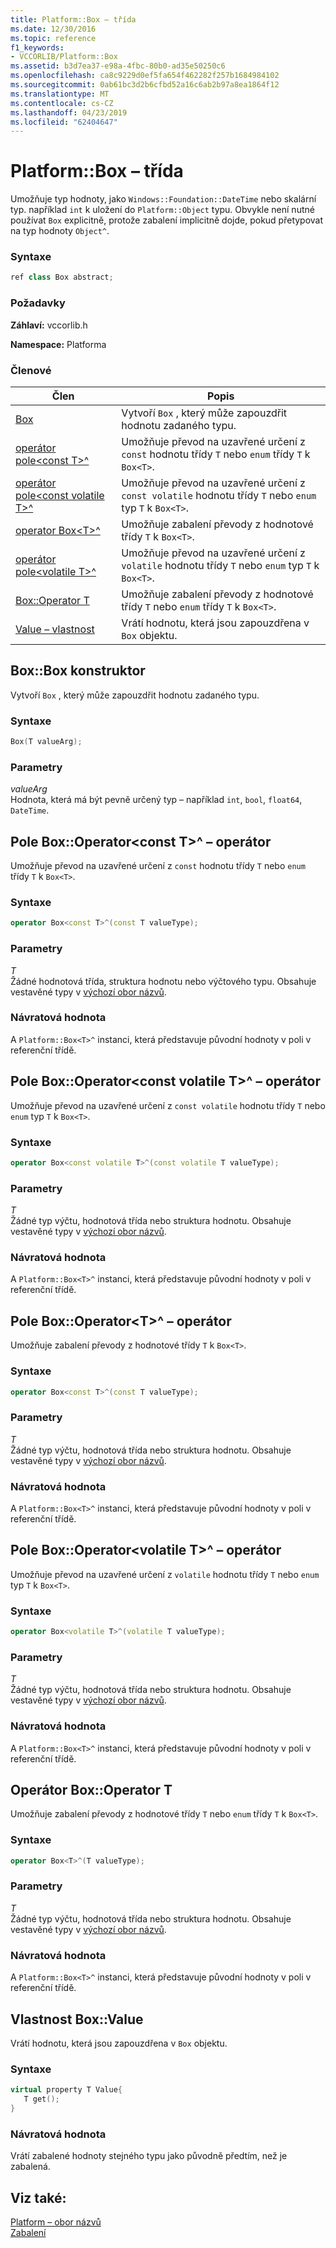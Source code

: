 ```yaml
---
title: Platform::Box – třída
ms.date: 12/30/2016
ms.topic: reference
f1_keywords:
- VCCORLIB/Platform::Box
ms.assetid: b3d7ea37-e98a-4fbc-80b0-ad35e50250c6
ms.openlocfilehash: ca8c9229d0ef5fa654f462282f257b1684984102
ms.sourcegitcommit: 0ab61bc3d2b6cfbd52a16c6ab2b97a8ea1864f12
ms.translationtype: MT
ms.contentlocale: cs-CZ
ms.lasthandoff: 04/23/2019
ms.locfileid: "62404647"
---
```

# <a name="platformbox-class"></a>Platform::Box – třída

Umožňuje typ hodnoty, jako `Windows::Foundation::DateTime` nebo skalární typ. například `int` k uložení do `Platform::Object` typu. Obvykle není nutné používat `Box` explicitně, protože zabalení implicitně dojde, pokud přetypovat na typ hodnoty `Object^`.

### <a name="syntax"></a>Syntaxe

```cpp
ref class Box abstract;
```

### <a name="requirements"></a>Požadavky

**Záhlaví:** vccorlib.h

**Namespace:** Platforma

### <a name="members"></a>Členové

|Člen|Popis|
|------------|-----------------|
|[Box](#ctor) | Vytvoří `Box` , který může zapouzdřit hodnotu zadaného typu. |
|[operátor pole&lt;const T&gt;^](#box-const-t) | Umožňuje převod na uzavřené určení z `const` hodnotu třídy `T` nebo `enum` třídy `T` k `Box<T>`. |
|[operátor pole&lt;const volatile T&gt;^](#box-const-volatile-t) | Umožňuje převod na uzavřené určení z `const volatile` hodnotu třídy `T` nebo `enum` typ `T` k `Box<T>`. |
|[operator Box&lt;T&gt;^](#box-t) | Umožňuje zabalení převody z hodnotové třídy `T` k `Box<T>`. |
|[operátor pole&lt;volatile T&gt;^](#box-volatile-t) | Umožňuje převod na uzavřené určení z `volatile` hodnotu třídy `T` nebo `enum` typ `T` k `Box<T>`. |
|[Box::Operator T](#t) | Umožňuje zabalení převody z hodnotové třídy `T` nebo `enum` třídy `T` k `Box<T>`. |
|[Value – vlastnost](#value) | Vrátí hodnotu, která jsou zapouzdřena v `Box` objektu. |

## <a name="ctor"></a> Box::Box konstruktor

Vytvoří `Box` , který může zapouzdřit hodnotu zadaného typu.

### <a name="syntax"></a>Syntaxe

```cpp
Box(T valueArg);
```

### <a name="parameters"></a>Parametry

*valueArg*<br/>
Hodnota, která má být pevně určený typ – například `int`, `bool`, `float64`, `DateTime`.

## <a name="box-const-t"></a> Pole Box::Operator&lt;const T&gt;^ – operátor

Umožňuje převod na uzavřené určení z `const` hodnotu třídy `T` nebo `enum` třídy `T` k `Box<T>`.

### <a name="syntax"></a>Syntaxe

```cpp
operator Box<const T>^(const T valueType);
```

### <a name="parameters"></a>Parametry

*T*<br/>
Žádné hodnotová třída, struktura hodnotu nebo výčtového typu. Obsahuje vestavěné typy v [výchozí obor názvů](../cppcx/default-namespace.md).

### <a name="return-value"></a>Návratová hodnota

A `Platform::Box<T>^` instanci, která představuje původní hodnoty v poli v referenční třídě.

## <a name="box-const-volatile-t"></a> Pole Box::Operator&lt;const volatile T&gt;^ – operátor

Umožňuje převod na uzavřené určení z `const volatile` hodnotu třídy `T` nebo `enum` typ `T` k `Box<T>`.

### <a name="syntax"></a>Syntaxe

```cpp
operator Box<const volatile T>^(const volatile T valueType);
```

### <a name="parameters"></a>Parametry

*T*<br/>
Žádné typ výčtu, hodnotová třída nebo struktura hodnotu. Obsahuje vestavěné typy v [výchozí obor názvů](../cppcx/default-namespace.md).

### <a name="return-value"></a>Návratová hodnota

A `Platform::Box<T>^` instanci, která představuje původní hodnoty v poli v referenční třídě.

## <a name="box-t"></a> Pole Box::Operator&lt;T&gt;^ – operátor

Umožňuje zabalení převody z hodnotové třídy `T` k `Box<T>`.

### <a name="syntax"></a>Syntaxe

```cpp
operator Box<const T>^(const T valueType);
```

### <a name="parameters"></a>Parametry

*T*<br/>
Žádné typ výčtu, hodnotová třída nebo struktura hodnotu. Obsahuje vestavěné typy v [výchozí obor názvů](../cppcx/default-namespace.md).

### <a name="return-value"></a>Návratová hodnota

A `Platform::Box<T>^` instanci, která představuje původní hodnoty v poli v referenční třídě.

## <a name="box-volatile-t"></a> Pole Box::Operator&lt;volatile T&gt;^ – operátor

Umožňuje převod na uzavřené určení z `volatile` hodnotu třídy `T` nebo `enum` typ `T` k `Box<T>`.

### <a name="syntax"></a>Syntaxe

```cpp
operator Box<volatile T>^(volatile T valueType);
```

### <a name="parameters"></a>Parametry

*T*<br/>
Žádné typ výčtu, hodnotová třída nebo struktura hodnotu. Obsahuje vestavěné typy v [výchozí obor názvů](../cppcx/default-namespace.md).

### <a name="return-value"></a>Návratová hodnota

A `Platform::Box<T>^` instanci, která představuje původní hodnoty v poli v referenční třídě.

## <a name="t"></a>  Operátor Box::Operator T

Umožňuje zabalení převody z hodnotové třídy `T` nebo `enum` třídy `T` k `Box<T>`.

### <a name="syntax"></a>Syntaxe

```cpp
operator Box<T>^(T valueType);
```

### <a name="parameters"></a>Parametry

*T*<br/>
Žádné typ výčtu, hodnotová třída nebo struktura hodnotu. Obsahuje vestavěné typy v [výchozí obor názvů](../cppcx/default-namespace.md).

### <a name="return-value"></a>Návratová hodnota

A `Platform::Box<T>^` instanci, která představuje původní hodnoty v poli v referenční třídě.

## <a name="value"></a> Vlastnost Box::Value

Vrátí hodnotu, která jsou zapouzdřena v `Box` objektu.

### <a name="syntax"></a>Syntaxe

```cpp
virtual property T Value{
   T get();
}
```

### <a name="return-value"></a>Návratová hodnota

Vrátí zabalené hodnoty stejného typu jako původně předtím, než je zabalená.

## <a name="see-also"></a>Viz také:

[Platform – obor názvů](../cppcx/platform-namespace-c-cx.md)<br/>
[Zabalení](../cppcx/boxing-c-cx.md)
